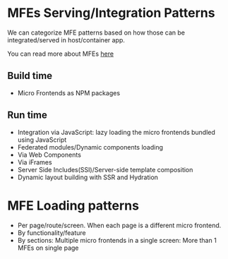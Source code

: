 # MFEs Serving/Integration Patterns

We can categorize MFE patterns based on how those can be integrated/served in host/container app.

You can read more about MFEs [here](https://mohandere-dev.vercel.app/blog/micro-frontends)

## Build time

- Micro Frontends as NPM packages

## Run time

- Integration via JavaScript: lazy loading the micro frontends bundled using JavaScript
- Federated modules/Dynamic components loading
- Via Web Components
- Via iFrames
- Server Side Includes(SSI)/Server-side template composition
- Dynamic layout building with SSR and Hydration


# MFE Loading patterns
- Per page/route/screen. When each page is a different micro frontend.
- By functionality/feature ⁠
- By sections: Multiple micro frontends in a single screen: More than 1 MFEs on single page
